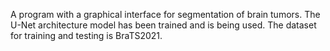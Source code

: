 A program with a graphical interface for segmentation of brain tumors. The U-Net architecture model has been trained and is being used. The dataset for training and testing is BraTS2021.
